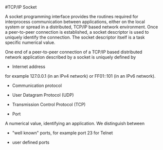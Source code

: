 #TCP/IP Socket

A socket programming interface provides the routines required for interprocess communication between applications, either on the local system or spread in a distributed, TCP/IP based network environment. Once a peer-to-peer connection is established, a socket descriptor is used to uniquely identify the connection. The socket descriptor itself is a task specific numerical value.

One end of a peer-to-peer connection of a TCP/IP based distributed network application described by a socket is uniquely defined by
* Internet address

for example 127.0.0.1 (in an IPv4 network) or FF01::101 (in an IPv6 network).

* Communication protocol

* User Datagram Protocol (UDP)

* Transmission Control Protocol (TCP)

* Port

A numerical value, identifying an application. We distinguish between

* "well known" ports, for example port 23 for Telnet

* user defined ports
